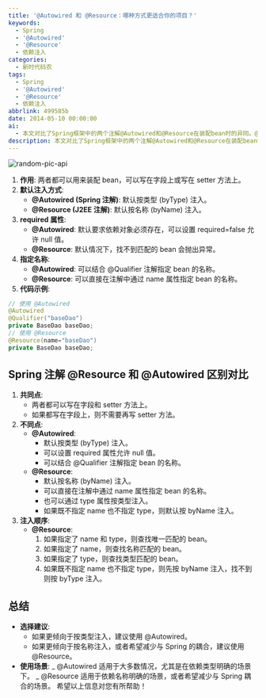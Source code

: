 ```yaml
---
title: '@Autowired 和 @Resource：哪种方式更适合你的项目？'
keywords:
  - Spring
  - '@Autowired'
  - '@Resource'
  - 依赖注入
categories:
  - 新时代码农
tags:
  - Spring
  - '@Autowired'
  - '@Resource'
  - 依赖注入
abbrlink: 499585b
date: 2014-05-10 00:00:00
ai:
  - 本文对比了Spring框架中的两个注解@Autowired和@Resource在装配bean时的异同。@Autowired默认按类型注入，而@Resource默认按名称注入；@Autowired可以设置required属性允许null值，而@Resource找不到匹配的bean会抛出异常。此外，两者都可以指定bean的名称进行注入。根据使用场景和个人偏好选择合适的注解。
description: 本文对比了Spring框架中的两个注解@Autowired和@Resource在装配bean时的异同。@Autowired默认按类型注入，而@Resource默认按名称注入；@Autowired可以设置required属性允许null值，而@Resource找不到匹配的bean会抛出异常。此外，两者都可以指定bean的名称进行注入。根据使用场景和个人偏好选择合适的注解。
---
```


<!-- markdownlint-disable-next-line MD033 -->
<meta name="referrer" content="no-referrer"/>

![random-pic-api](https://api.dong4j.ink:1024/cover)

1. **作用**: 两者都可以用来装配 bean，可以写在字段上或写在 setter 方法上。
2. **默认注入方式**:
   - **@Autowired (Spring 注解)**: 默认按类型 (byType) 注入。
   - **@Resource (J2EE 注解)**: 默认按名称 (byName) 注入。
3. **required 属性**:
   - **@Autowired**: 默认要求依赖对象必须存在，可以设置 required=false 允许 null 值。
   - **@Resource**: 默认情况下，找不到匹配的 bean 会抛出异常。
4. **指定名称**:
   - **@Autowired**: 可以结合 @Qualifier 注解指定 bean 的名称。
   - **@Resource**: 可以直接在注解中通过 name 属性指定 bean 的名称。
5. **代码示例**:

```java
// 使用 @Autowired
@Autowired
@Qualifier("baseDao")
private BaseDao baseDao;
// 使用 @Resource
@Resource(name="baseDao")
private BaseDao baseDao;
```

## Spring 注解 @Resource 和 @Autowired 区别对比

1. **共同点**:
   - 两者都可以写在字段和 setter 方法上。
   - 如果都写在字段上，则不需要再写 setter 方法。
2. **不同点**:
   - **@Autowired**:
     - 默认按类型 (byType) 注入。
     - 可以设置 required 属性允许 null 值。
     - 可以结合 @Qualifier 注解指定 bean 的名称。
   - **@Resource**:
     - 默认按名称 (byName) 注入。
     - 可以直接在注解中通过 name 属性指定 bean 的名称。
     - 也可以通过 type 属性按类型注入。
     - 如果既不指定 name 也不指定 type，则默认按 byName 注入。
3. **注入顺序**:
   - **@Resource**:
     1. 如果指定了 name 和 type，则查找唯一匹配的 bean。
     2. 如果指定了 name，则查找名称匹配的 bean。
     3. 如果指定了 type，则查找类型匹配的 bean。
     4. 如果既不指定 name 也不指定 type，则先按 byName 注入，找不到则按 byType 注入。

## 总结

- **选择建议**:
  - 如果更倾向于按类型注入，建议使用 @Autowired。
  - 如果更倾向于按名称注入，或者希望减少与 Spring 的耦合，建议使用 @Resource。
- **使用场景**:
  _ @Autowired 适用于大多数情况，尤其是在依赖类型明确的场景下。
  _ @Resource 适用于依赖名称明确的场景，或者希望减少与 Spring 耦合的场景。
  希望以上信息对您有所帮助！
